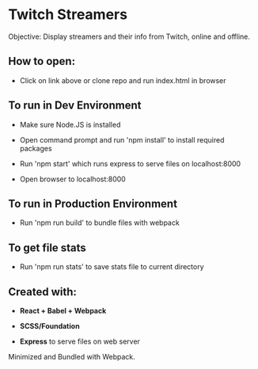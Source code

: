 # Twitch Streamers

Objective: Display streamers and their info from Twitch, online and offline.

## How to open:

* Click on link above or clone repo and run index.html in browser

## To run in Dev Environment

* Make sure Node.JS is installed

* Open command prompt and run 'npm install' to install required packages

* Run 'npm start' which runs express to serve files on localhost:8000

* Open browser to localhost:8000

## To run in Production Environment

* Run 'npm run build' to bundle files with webpack

## To get file stats

* Run 'npm run stats' to save stats file to current directory

## Created with:

* **React + Babel + Webpack**

* **SCSS/Foundation**

* **Express** to serve files on web server

Minimized and Bundled with Webpack.

